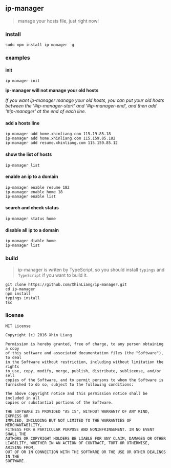 ## ip-manager

> manage your hosts file, just right now!

### install
```
sudo npm install ip-manager -g
```

### examples

#### init
```
ip-manager init
```

**ip-manager will not manage your old hosts**

*If you want ip-manager manage your old hosts,
 you can put your old hosts between the '#ip-manager-start' and '#ip-manager-end',
 and then add '#ip-manager' at the end of each line.*

#### add a hosts line
```
ip-manager add home.xhinliang.com 115.19.85.18
ip-manager add home.xhinliang.com 115.159.85.182
ip-manager add resume.xhinliang.com 115.159.85.12
```

#### show the list of hosts
```
ip-manager list
```

#### enable an ip to a domain
```
ip-manager enable resume 182
ip-manager enable home 18
ip-manager enable list
```

#### search and check status
```
ip-manager status home
```

#### disable all ip to a domain
```
ip-manager diable home
ip-manager list
```

### build
> ip-manager is writen by TypeScript, so you should install `typings` and `TypeScript` if you want to build it.

```
git clone https://github.com/XhinLiang/ip-manager.git
cd ip-manager
npm install
typings install
tsc
```

### license
```
MIT License

Copyright (c) 2016 Xhin Liang

Permission is hereby granted, free of charge, to any person obtaining a copy
of this software and associated documentation files (the "Software"), to deal
in the Software without restriction, including without limitation the rights
to use, copy, modify, merge, publish, distribute, sublicense, and/or sell
copies of the Software, and to permit persons to whom the Software is
furnished to do so, subject to the following conditions:

The above copyright notice and this permission notice shall be included in all
copies or substantial portions of the Software.

THE SOFTWARE IS PROVIDED "AS IS", WITHOUT WARRANTY OF ANY KIND, EXPRESS OR
IMPLIED, INCLUDING BUT NOT LIMITED TO THE WARRANTIES OF MERCHANTABILITY,
FITNESS FOR A PARTICULAR PURPOSE AND NONINFRINGEMENT. IN NO EVENT SHALL THE
AUTHORS OR COPYRIGHT HOLDERS BE LIABLE FOR ANY CLAIM, DAMAGES OR OTHER
LIABILITY, WHETHER IN AN ACTION OF CONTRACT, TORT OR OTHERWISE, ARISING FROM,
OUT OF OR IN CONNECTION WITH THE SOFTWARE OR THE USE OR OTHER DEALINGS IN THE
SOFTWARE.
```
